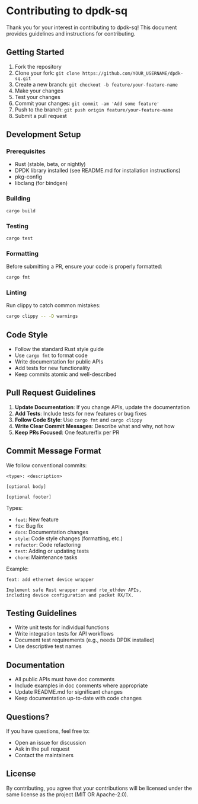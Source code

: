 # Contributing to dpdk-sq

Thank you for your interest in contributing to dpdk-sq! This document provides guidelines and instructions for contributing.

## Getting Started

1. Fork the repository
2. Clone your fork: `git clone https://github.com/YOUR_USERNAME/dpdk-sq.git`
3. Create a new branch: `git checkout -b feature/your-feature-name`
4. Make your changes
5. Test your changes
6. Commit your changes: `git commit -am 'Add some feature'`
7. Push to the branch: `git push origin feature/your-feature-name`
8. Submit a pull request

## Development Setup

### Prerequisites

- Rust (stable, beta, or nightly)
- DPDK library installed (see README.md for installation instructions)
- pkg-config
- libclang (for bindgen)

### Building

```bash
cargo build
```

### Testing

```bash
cargo test
```

### Formatting

Before submitting a PR, ensure your code is properly formatted:

```bash
cargo fmt
```

### Linting

Run clippy to catch common mistakes:

```bash
cargo clippy -- -D warnings
```

## Code Style

- Follow the standard Rust style guide
- Use `cargo fmt` to format code
- Write documentation for public APIs
- Add tests for new functionality
- Keep commits atomic and well-described

## Pull Request Guidelines

1. **Update Documentation**: If you change APIs, update the documentation
2. **Add Tests**: Include tests for new features or bug fixes
3. **Follow Code Style**: Use `cargo fmt` and `cargo clippy`
4. **Write Clear Commit Messages**: Describe what and why, not how
5. **Keep PRs Focused**: One feature/fix per PR

## Commit Message Format

We follow conventional commits:

```
<type>: <description>

[optional body]

[optional footer]
```

Types:
- `feat`: New feature
- `fix`: Bug fix
- `docs`: Documentation changes
- `style`: Code style changes (formatting, etc.)
- `refactor`: Code refactoring
- `test`: Adding or updating tests
- `chore`: Maintenance tasks

Example:
```
feat: add ethernet device wrapper

Implement safe Rust wrapper around rte_ethdev APIs,
including device configuration and packet RX/TX.
```

## Testing Guidelines

- Write unit tests for individual functions
- Write integration tests for API workflows
- Document test requirements (e.g., needs DPDK installed)
- Use descriptive test names

## Documentation

- All public APIs must have doc comments
- Include examples in doc comments where appropriate
- Update README.md for significant changes
- Keep documentation up-to-date with code changes

## Questions?

If you have questions, feel free to:
- Open an issue for discussion
- Ask in the pull request
- Contact the maintainers

## License

By contributing, you agree that your contributions will be licensed under the same license as the project (MIT OR Apache-2.0).
